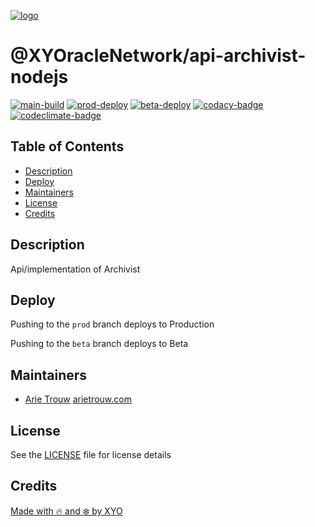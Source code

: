 [![logo][]](https://xylabs.com)

# @XYOracleNetwork/api-archivist-nodejs

[![main-build][]][main-build-link]
[![prod-deploy][]][prod-deploy-link]
[![beta-deploy][]][beta-deploy-link]
[![codacy-badge][]][codacy-link]
[![codeclimate-badge][]][codeclimate-link]

## Table of Contents

-   [Description](#description)
-   [Deploy](#deploy)
-   [Maintainers](#maintainers)
-   [License](#license)
-   [Credits](#credits)

## Description

Api/implementation of Archivist

## Deploy

Pushing to the `prod` branch deploys to Production

Pushing to the `beta` branch deploys to Beta

## Maintainers

-   [Arie Trouw](https://github.com/arietrouw) [arietrouw.com](https://arietrouw.com)

## License

See the [LICENSE](LICENSE) file for license details

## Credits

[Made with 🔥 and ❄️ by XYO](https://xyo.network)

[logo]: https://cdn.xy.company/img/brand/XYO_full_colored.png
[main-build]: https://github.com/XYOracleNetwork/api-archivist-nodejs/actions/workflows/build-main.yml/badge.svg
[main-build-link]: https://github.com/XYOracleNetwork/api-archivist-nodejs/actions/workflows/build-main.yml
[prod-deploy]: https://github.com/XYOracleNetwork/api-archivist-nodejs/actions/workflows/deploy-prod.yml/badge.svg
[prod-deploy-link]: https://github.com/XYOracleNetwork/api-archivist-nodejs/actions/workflows/deploy-prod.yml
[beta-deploy]: https://github.com/XYOracleNetwork/api-archivist-nodejs/actions/workflows/deploy-beta.yml/badge.svg
[beta-deploy-link]: https://github.com/XYOracleNetwork/api-archivist-nodejs/actions/workflows/deploy-beta.yml
[codacy-badge]: https://app.codacy.com/project/badge/Grade/14640dade84b44a69e7b9daafd07be46
[codacy-link]: https://www.codacy.com/gh/XYOracleNetwork/api-archivist-nodejs/dashboard?utm_source=github.com&utm_medium=referral&utm_content=xylabs/api-xylabs-import-nodejs&utm_campaign=Badge_Grade
[codeclimate-badge]: https://api.codeclimate.com/v1/badges/dc0bb5770f231f22f826/maintainability
[codeclimate-link]: https://codeclimate.com/github/XYOracleNetwork/api-archivist-nodejs/maintainability
